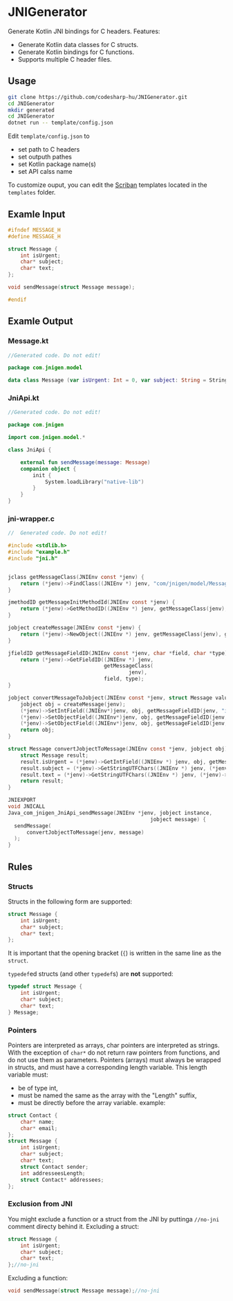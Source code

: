 # JNIGenerator
Generate Kotlin JNI bindings for C headers. Features:
 * Generate Kotlin data classes for C structs.
 * Generate Kotlin bindings for C functions.
 * Supports multiple C header files.

## Usage
```sh
git clone https://github.com/codesharp-hu/JNIGenerator.git
cd JNIGenerator
mkdir generated
cd JNIGenerator
dotnet run -- template/config.json
```
Edit `template/config.json` to
 * set path to C headers
 * set outputh pathes
 * set Kotlin package name(s)
 * set API calss name
 
To customize ouput, you can edit the [Scriban](https://github.com/scriban/scriban) templates located in the `templates` folder.

## Examle Input

```C
#ifndef MESSAGE_H
#define MESSAGE_H

struct Message {
    int isUrgent;
    char* subject;
    char* text;
};

void sendMessage(struct Message message);

#endif
```


## Examle Output

### Message.kt
```Kotlin
//Generated code. Do not edit!

package com.jnigen.model

data class Message (var isUrgent: Int = 0, var subject: String = String(), var text: String = String())
```


### JniApi.kt
```Kotlin
//Generated code. Do not edit!

package com.jnigen

import com.jnigen.model.*

class JniApi {

    external fun sendMessage(message: Message)
    companion object {
        init {
            System.loadLibrary("native-lib")
        }
    }
}
```


### jni-wrapper.c
```C
//  Generated code. Do not edit!

#include <stdlib.h>
#include "example.h"
#include "jni.h"


jclass getMessageClass(JNIEnv const *jenv) {
    return (*jenv)->FindClass((JNIEnv *) jenv, "com/jnigen/model/Message");
}

jmethodID getMessageInitMethodId(JNIEnv const *jenv) {
    return (*jenv)->GetMethodID((JNIEnv *) jenv, getMessageClass(jenv), "<init>", "()V");
}

jobject createMessage(JNIEnv const *jenv) {
    return (*jenv)->NewObject((JNIEnv *) jenv, getMessageClass(jenv), getMessageInitMethodId(jenv));
}

jfieldID getMessageFieldID(JNIEnv const *jenv, char *field, char *type) {
    return (*jenv)->GetFieldID((JNIEnv *) jenv,
                               getMessageClass(
                                       jenv),
                               field, type);
}

jobject convertMessageToJobject(JNIEnv const *jenv, struct Message value) {
    jobject obj = createMessage(jenv);
    (*jenv)->SetIntField((JNIEnv*)jenv, obj, getMessageFieldID(jenv, "isUrgent", "I"), value.isUrgent);
    (*jenv)->SetObjectField((JNIEnv*)jenv, obj, getMessageFieldID(jenv, "subject", "Ljava/lang/String;"), (*jenv)->NewStringUTF((JNIEnv *) jenv, value.subject));
    (*jenv)->SetObjectField((JNIEnv*)jenv, obj, getMessageFieldID(jenv, "text", "Ljava/lang/String;"), (*jenv)->NewStringUTF((JNIEnv *) jenv, value.text));
    return obj;
}

struct Message convertJobjectToMessage(JNIEnv const *jenv, jobject obj) {
    struct Message result;
    result.isUrgent = (*jenv)->GetIntField((JNIEnv *) jenv, obj, getMessageFieldID(jenv, "isUrgent", "I"));
    result.subject = (*jenv)->GetStringUTFChars((JNIEnv *) jenv, (*jenv)->GetObjectField((JNIEnv *) jenv, obj, getMessageFieldID(jenv, "subject", "Ljava/lang/String;")), 0);
    result.text = (*jenv)->GetStringUTFChars((JNIEnv *) jenv, (*jenv)->GetObjectField((JNIEnv *) jenv, obj, getMessageFieldID(jenv, "text", "Ljava/lang/String;")), 0);
    return result;
}

JNIEXPORT
void JNICALL
Java_com_jnigen_JniApi_sendMessage(JNIEnv *jenv, jobject instance,
                                              jobject message) {
  sendMessage(
      convertJobjectToMessage(jenv, message)
  );
}

```

## Rules
### Structs
Structs in the following form are supported:
```C
struct Message {
    int isUrgent;
    char* subject;
    char* text;
};
```
It is important that the opening bracket (`{`) is written in the same line as the `struct`.

`typedef`ed structs (and other `typedef`s) are **not** supported:
```C
typedef struct Message {
    int isUrgent;
    char* subject;
    char* text;
} Message;
```
### Pointers
Pointers are interpreted as arrays, char pointers are interpreted as strings. With the exception of `char*` do not return raw pointers from functions, and do not use them as parameters. Pointers (arrays) must always be wrapped in structs, and must have a corresponding length variable. This length variable must:
 * be of type int,
 * must be named the same as the array with the "Length" suffix,
 * must be directly before the array variable.
 example:
```C
struct Contact {
    char* name;
    char* email;
};
struct Message {
    int isUrgent;
    char* subject;
    char* text;
    struct Contact sender;
    int addresseesLength;
    struct Contact* addressees;
};
```
### Exclusion from JNI
You might exclude a function or a struct from the JNI by puttinga `//no-jni` comment directy behind it.
Excluding a struct:
```C
struct Message {
    int isUrgent;
    char* subject;
    char* text;
};//no-jni
```
Excluding a function:


```C
void sendMessage(struct Message message);//no-jni
```
